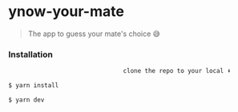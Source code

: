 # ynow-your-mate

> The app to guess your mate's choice 😅

### Installation

```sh
                                clone the repo to your local ⬇️

$ yarn install

$ yarn dev
```
